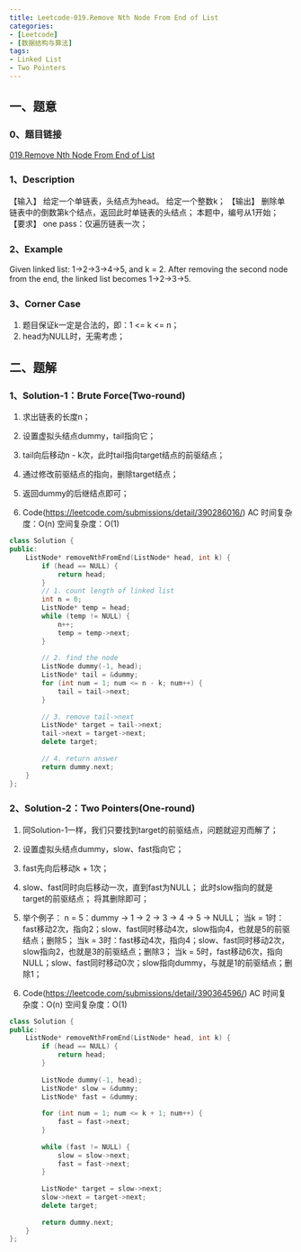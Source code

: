 ```yaml
---
title: Leetcode-019.Remove Nth Node From End of List
categories: 
- [Leetcode]
- [数据结构与算法]
tags: 
- Linked List
- Two Pointers
---
```


## 一、题意

### 0、题目链接
[019.Remove Nth Node From End of List](https://leetcode.com/problems/remove-nth-node-from-end-of-list/)

### 1、Description
【输入】
给定一个单链表，头结点为head。
给定一个整数k；
【输出】
删除单链表中的倒数第k个结点，返回此时单链表的头结点；
本题中，编号从1开始；
【要求】
one pass：仅遍历链表一次；

### 2、Example
Given linked list: 1->2->3->4->5, and k = 2.
After removing the second node from the end, the linked list becomes 1->2->3->5.

<!-- more -->

### 3、Corner Case
1. 题目保证k一定是合法的，即：1 <= k <= n；
2. head为NULL时，无需考虑；

## 二、题解

### 1、Solution-1：Brute Force(Two-round)
1. 求出链表的长度n；

2. 设置虚拟头结点dummy，tail指向它；

3. tail向后移动n - k次，此时tail指向target结点的前驱结点；

4. 通过修改前驱结点的指向，删除target结点；

5. 返回dummy的后继结点即可；

6. Code(https://leetcode.com/submissions/detail/390286016/)
AC
时间复杂度：O(n)
空间复杂度：O(1)
```C++
class Solution {
public:
    ListNode* removeNthFromEnd(ListNode* head, int k) {
        if (head == NULL) {
            return head;
        }
        // 1. count length of linked list
        int n = 0;
        ListNode* temp = head;
        while (temp != NULL) {
            n++;
            temp = temp->next;
        }
        
        // 2. find the node
        ListNode dummy(-1, head);
        ListNode* tail = &dummy;
        for (int num = 1; num <= n - k; num++) {
            tail = tail->next;
        }
        
        // 3. remove tail->next
        ListNode* target = tail->next;
        tail->next = target->next;
        delete target;
        
        // 4. return answer
        return dummy.next;
    }
};
```

### 2、Solution-2：Two Pointers(One-round)
1. 同Solution-1一样，我们只要找到target的前驱结点，问题就迎刃而解了；

2. 设置虚拟头结点dummy，slow、fast指向它；

3. fast先向后移动k + 1次；

4. slow、fast同时向后移动一次，直到fast为NULL；
此时slow指向的就是target的前驱结点；
将其删除即可；

5. 举个例子：
n = 5：dummy -> 1 -> 2 -> 3 -> 4 -> 5 -> NULL；
当k = 1时：fast移动2次，指向2；slow、fast同时移动4次，slow指向4，也就是5的前驱结点；删除5；
当k = 3时：fast移动4次，指向4；slow、fast同时移动2次，slow指向2，也就是3的前驱结点；删除3；
当k = 5时，fast移动6次，指向NULL；slow、fast同时移动0次；slow指向dummy，与就是1的前驱结点；删除1；

6. Code(https://leetcode.com/submissions/detail/390364596/)
AC
时间复杂度：O(n)
空间复杂度：O(1)
```C++
class Solution {
public:
    ListNode* removeNthFromEnd(ListNode* head, int k) {
        if (head == NULL) {
            return head;
        }
        
        ListNode dummy(-1, head);
        ListNode* slow = &dummy;
        ListNode* fast = &dummy;
        
        for (int num = 1; num <= k + 1; num++) {
            fast = fast->next;
        }
        
        while (fast != NULL) {
            slow = slow->next;
            fast = fast->next;
        }
        
        ListNode* target = slow->next;
        slow->next = target->next;
        delete target;
        
        return dummy.next;
    }
};
```